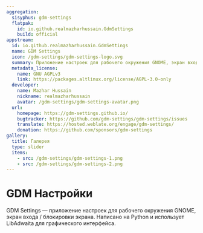 ```yaml
---
aggregation:
  sisyphus: gdm-settings
  flatpak:
    id: io.github.realmazharhussain.GdmSettings
    build: official
appstream:
  id: io.github.realmazharhussain.GdmSettings
  name: GDM Settings
  icon: /gdm-settings/gdm-settings-logo.svg
  summary: Приложение настроек для рабочего окружения GNOME, экран входа / блокировки экрана.
  metadata_license:
    name: GNU AGPLv3
    link: https://packages.altlinux.org/license/AGPL-3.0-only
  developer:
    name: Mazhar Hussain
    nickname: realmazharhussain
    avatar: /gdm-settings/gdm-settings-avatar.png
  url:
    homepage: https://gdm-settings.github.io/
    bugtracker: https://github.com/gdm-settings/gdm-settings/issues
    translate: https://hosted.weblate.org/engage/gdm-settings/
    donation: https://github.com/sponsors/gdm-settings
gallery:
  title: Галерея
  type: slider
  items:
    - src: /gdm-settings/gdm-settings-1.png
    - src: /gdm-settings/gdm-settings-2.png
---
```


# GDM Настройки

GDM Settings — приложение настроек для рабочего окружения GNOME, экран входа / блокировки экрана. Написано на Python и использует LibAdwaita для графического интерфейса.

<AGWGallery />

<!--@include: @apps/_parts/install/content-repo.md-->
<!--@include: @apps/_parts/install/content-flatpak.md-->

